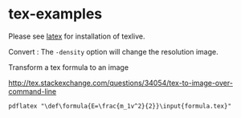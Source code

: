 tex-examples
============

Please see [latex](https://github.com/LilMeyer/latex) for installation of texlive.

Convert : The `-density` option will change the resolution image.

Transform a tex formula to an image

http://tex.stackexchange.com/questions/34054/tex-to-image-over-command-line

```
pdflatex "\def\formula{E=\frac{m_1v^2}{2}}\input{formula.tex}"
```

